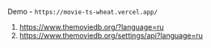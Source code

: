 Demo - `https://movie-ts-wheat.vercel.app/`

1) https://www.themoviedb.org/?language=ru
2) https://www.themoviedb.org/settings/api?language=ru

